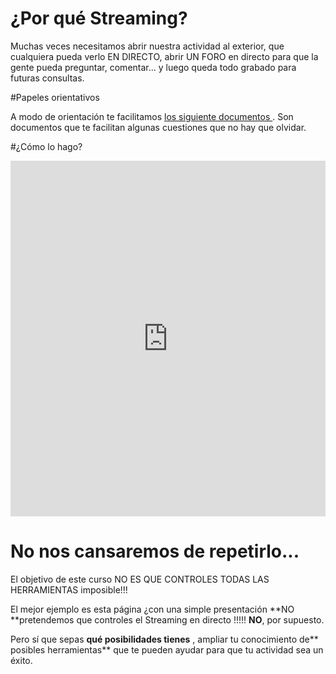 # ¿Por qué Streaming?

Muchas veces necesitamos abrir nuestra actividad al exterior, que cualquiera pueda verlo EN DIRECTO, abrir UN FORO en directo para que la gente pueda preguntar, comentar... y luego queda todo grabado para futuras consultas.

#Papeles orientativos

A modo de orientación te facilitamos [los siguiente documentos ](https://drive.google.com/drive/folders/13Fh8PP-KSVjar1qpNNiLkD5ByPV8UpwY?usp=sharing). Son documentos que te facilitan algunas cuestiones que no hay que olvidar.

#¿Cómo lo hago?

<iframe src="https://docs.google.com/presentation/d/e/2PACX-1vRkgvS_sa7MdTd-mv_HCbaAVN4MGYLxn3IhXQeQO0uaVUqG6CB5ObZHQQC8uq76N2MLkEQHrdm4JY5s/embed?start=false&loop=false&delayms=3000" frameborder="0" width="100%" height="569" allowfullscreen="true" mozallowfullscreen="true" webkitallowfullscreen="true"></iframe>

# No nos cansaremos de repetirlo...

El objetivo de este curso NO ES QUE CONTROLES TODAS LAS HERRAMIENTAS imposible!!!

El mejor ejemplo es esta página ¿con una simple presentación **NO **pretendemos que controles el Streaming en directo !!!!!  **NO**, por supuesto.

Pero sí que sepas **qué posibilidades tienes** , ampliar tu conocimiento de** posibles herramientas** que te pueden ayudar para que tu actividad sea un éxito.

